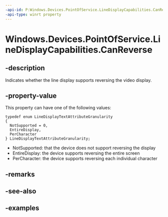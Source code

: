 ```yaml
---
-api-id: P:Windows.Devices.PointOfService.LineDisplayCapabilities.CanReverse
-api-type: winrt property
---
```


<!-- Property syntax.
public LineDisplayTextAttributeGranularity CanReverse { get; }
-->

# Windows.Devices.PointOfService.LineDisplayCapabilities.CanReverse

## -description
Indicates whether the line display supports reversing the video display.

## -property-value
This property can have one of the following values:

```CSharp
typedef enum LineDisplayTextAttributeGranularity
{
  NotSupported = 0,
  EntireDisplay,
  PerCharacter
} LineDisplayTextAttributeGranularity;
```

+ NotSupported: that the device does not support reversing the display
+ EntireDisplay: the device supports reversing the entire screen
+ PerCharacter: the device supports reversing each individual character

## -remarks

## -see-also

## -examples

